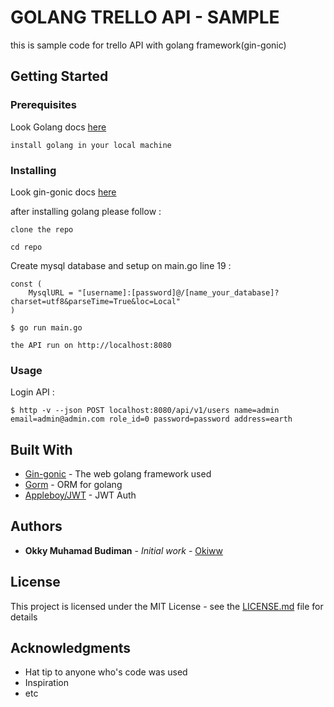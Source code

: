 # GOLANG TRELLO API - SAMPLE

this is sample code for trello API with golang framework(gin-gonic)

## Getting Started

### Prerequisites

Look Golang docs [here](https://golang.org/doc/install)

```
install golang in your local machine
```


### Installing

Look gin-gonic docs [here](https://github.com/gin-gonic/gin)

after installing golang please follow :

```
clone the repo
```
```
cd repo
```
Create mysql database and setup on main.go line 19 :
```
const (
	MysqlURL = "[username]:[password]@/[name_your_database]?charset=utf8&parseTime=True&loc=Local"
)
```
```
$ go run main.go
```
```
the API run on http://localhost:8080
```

### Usage

Login API :
```
$ http -v --json POST localhost:8080/api/v1/users name=admin email=admin@admin.com role_id=0 password=password address=earth
```


## Built With

* [Gin-gonic](https://github.com/gin-gonic/gin) - The web golang framework used
* [Gorm](http://gorm.io/) - ORM for golang
* [Appleboy/JWT](https://github.com/appleboy/gin-jwt) - JWT Auth

## Authors

* **Okky Muhamad Budiman** - *Initial work* - [Okiww](https://github.com/okiww)

## License

This project is licensed under the MIT License - see the [LICENSE.md](LICENSE.md) file for details

## Acknowledgments

* Hat tip to anyone who's code was used
* Inspiration
* etc
